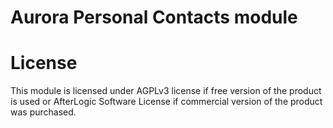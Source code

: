 # Aurora Personal Contacts module

# License
This module is licensed under AGPLv3 license if free version of the product is used or AfterLogic Software License if commercial version of the product was purchased.
